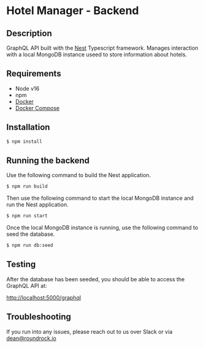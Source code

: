 # Hotel Manager - Backend

## Description

GraphQL API built with the [Nest](https://nestjs.com/) Typescript framework. Manages interaction with a local MongoDB instance useed to store information about hotels.

## Requirements

- Node v16
- npm
- [Docker](https://docs.docker.com/get-docker/)
- [Docker Compose](https://docs.docker.com/compose/install/)

## Installation

```bash
$ npm install
```

## Running the backend

Use the following command to build the Nest application.

```bash
$ npm run build
```

Then use the following command to start the local MongoDB instance and run the Nest application.

```bash
$ npm run start
```

Once the local MongoDB instance is running, use the following command to seed the database.

```bash
$ npm run db:seed
```

## Testing

After the database has been seeded, you should be able to access the GraphQL API at:

[http://localhost:5000/graphql](http://localhost:5000/graphql)

## Troubleshooting

If you run into any issues, please reach out to us over Slack or via [dean@roundrock.io](mailto:dean@roundrock.io)
